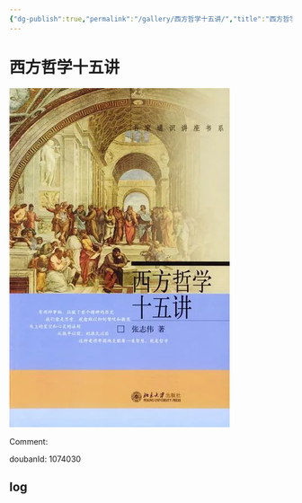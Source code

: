 ```yaml
---
{"dg-publish":true,"permalink":"/gallery/西方哲学十五讲/","title":"西方哲学十五讲"}
---
```



# 西方哲学十五讲

![image](https://raw.githubusercontent.com/hiraethecho/picx-images-hosting/master/picgo/20250529165158.webp)

Comment: 



doubanId: 1074030

## log

